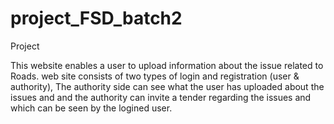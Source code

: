 # project_FSD_batch2
 Project

This website enables a user to upload information about the issue related to Roads. web site consists of two types of login and registration (user & authority), The authority side can see what the user has uploaded about the issues and and the authority can invite a tender regarding the issues and which can be seen by the logined user.
